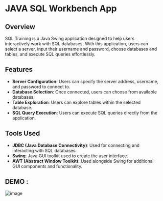# JAVA SQL Workbench App

## Overview
SQL Training is a Java Swing application designed to help users interactively work with SQL databases. With this application, users can select a server, input their username and password, choose databases and tables, and execute SQL queries effortlessly.

## Features
- **Server Configuration**: Users can specify the server address, username, and password to connect to.
- **Database Selection**: Once connected, users can choose from available databases.
- **Table Exploration**: Users can explore tables within the selected database.
- **SQL Query Execution**: Users can execute SQL queries directly from the application.

## Tools Used
- **JDBC (Java Database Connectivity)**: Used for connecting and interacting with SQL databases.
- **Swing**: Java GUI toolkit used to create the user interface.
- **AWT (Abstract Window Toolkit)**: Used alongside Swing for additional GUI components and functionality.

## DEMO : 
![image](https://github.com/abdelazizmr/Java-SQL-Workbench-App/assets/90349371/8ed837f0-64c3-4be7-a32b-e8737268ff71)

